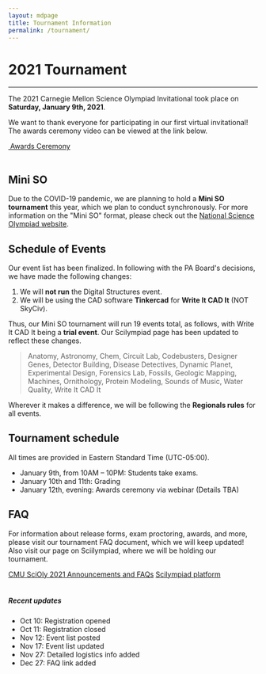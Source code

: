 ```yaml
---
layout: mdpage
title: Tournament Information
permalink: /tournament/
---
```


# 2021 Tournament
<hr>

<div class="row">

<div class="col">

<p>
The 2021 Carnegie Mellon Science Olympiad Invitational took place on
<strong>Saturday, January 9th, 2021</strong>.
</p>

<p>
We want to thank everyone for participating in our first virtual invitational!
The awards ceremony video can be viewed at the link below.
</p>

<div>
  <a class="btn btn-success btn-lg btn-block" role="button"
  href="https://youtu.be/FYblBgoMSDQ" target="_blank">
    <i class="fas fa-video"></i>
    &nbsp;Awards Ceremony
  </a>
</div>

<br>

<h2>Mini SO</h2>

<p>
Due to the COVID-19 pandemic, we are planning to hold a <strong>Mini SO
tournament</strong> this year, which we plan to conduct synchronously.  For
more information on the "Mini SO" format, please check out the <a
href="https://www.soinc.org/play/tournaments" target="_blank">National Science
Olympiad website</a>.
</p>

<h2>Schedule of Events</h2>

<p>
Our event list has been finalized. In following with the PA Board's decisions,
we have made the following changes:
</p>

<ol>
  <li>We will <strong>not run</strong> the Digital Structures event.</li>
  <li>We will be using the CAD software <strong>Tinkercad</strong> for
    <strong>Write It CAD It</strong> (NOT SkyCiv).</li>
</ol>

<p>
Thus, our Mini SO tournament will run 19 events total, as follows, with Write
It CAD It being a <strong>trial event</strong>. Our Scilympiad page has been
updated to reflect these changes.
</p>

<blockquote class="ml-4">
<p>
  Anatomy, Astronomy, Chem, Circuit Lab, Codebusters, Designer Genes,
  Detector Building, Disease Detectives, Dynamic Planet, Experimental Design,
  Forensics Lab, Fossils, Geologic Mapping, Machines, Ornithology, Protein
  Modeling, Sounds of Music, Water Quality, Write It CAD It
</p>
</blockquote>

<p>
Wherever it makes a difference, we will be following the <strong>Regionals
rules</strong> for all events.
</p>

<h2>Tournament schedule</h2>

<p>
All times are provided in Eastern Standard Time (UTC-05:00).
</p>

<ul>
  <li>January 9th, from 10AM &ndash; 10PM: Students take exams.</li>
  <li>January 10th and 11th: Grading</li>
  <li>January 12th, evening: Awards ceremony via webinar (Details TBA)</li>
</ul>

<h2>FAQ</h2>

<p>
For information about release forms, exam proctoring, awards, and more, please
visit our tournament FAQ document, which we will keep updated! Also visit our
page on Sciilympiad, where we will be holding our tournament.
</p>

<div>
  <a class="btn btn-danger btn-lg btn-block" role="button"
  href="https://docs.google.com/document/d/1WFl1M2XiZ3rCtnXNvwSTVCujm2tcttwdMGQkR5tpYHM/edit?usp=sharing"
  target="_blank">CMU SciOly 2021 Announcements and FAQs</a>
  <a class="btn btn-primary btn-lg btn-block" role="button"
  href="https://scilympiad.com/pa-cmuso" target="_blank">Scilympiad
  platform</a>
</div>
<br>

</div>

<div class="col-md-6 col-lg-4">
<div class="card border-info">
  <h5 class="card-header bg-info text-white">Recent updates</h5>
  <ul class="list-group list-group-flush">
    <li class="list-group-item">Oct 10: Registration opened</li>
    <li class="list-group-item">Oct 11: Registration closed</li>
    <li class="list-group-item">Nov 12: Event list posted</li>
    <li class="list-group-item">Nov 17: Event list updated</li>
    <li class="list-group-item">Nov 27: Detailed logistics info added</li>
    <li class="list-group-item">Dec 27: FAQ link added</li>
  </ul>
</div>
</div>

</div> <!-- .row -->
